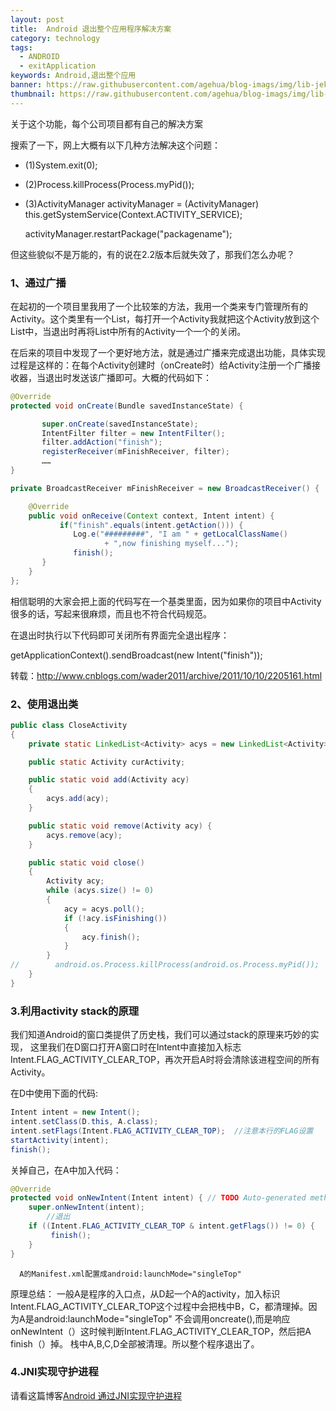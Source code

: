 ```yaml
---
layout: post
title:  Android 退出整个应用程序解决方案
category: technology
tags:
  - ANDROID
  - exitApplication
keywords: Android,退出整个应用
banner: https://raw.githubusercontent.com/agehua/blog-imags/img/lib-jekyll/Enclosed%20Field%20with%20Ploughman.jpg
thumbnail: https://raw.githubusercontent.com/agehua/blog-imags/img/lib-jekyll/Enclosed%20Field%20with%20Ploughman.jpg
---
```



关于这个功能，每个公司项目都有自己的解决方案

搜索了一下，网上大概有以下几种方法解决这个问题：

- (1)System.exit(0);

- (2)Process.killProcess(Process.myPid());

- (3)ActivityManager activityManager = (ActivityManager) this.getSystemService(Context.ACTIVITY_SERVICE);

    activityManager.restartPackage("packagename");


但这些貌似不是万能的，有的说在2.2版本后就失效了，那我们怎么办呢？

<!--more-->

### 1、通过广播

在起初的一个项目里我用了一个比较笨的方法，我用一个类来专门管理所有的Activity。这个类里有一个List，每打开一个Activity我就把这个Activity放到这个List中，当退出时再将List中所有的Activity一个一个的关闭。

在后来的项目中发现了一个更好地方法，就是通过广播来完成退出功能，具体实现过程是这样的：在每个Activity创建时（onCreate时）给Activity注册一个广播接收器，当退出时发送该广播即可。大概的代码如下：

~~~ Java
@Override
protected void onCreate(Bundle savedInstanceState) {

       super.onCreate(savedInstanceState);
       IntentFilter filter = new IntentFilter();
       filter.addAction("finish");
       registerReceiver(mFinishReceiver, filter);
       ……
}

private BroadcastReceiver mFinishReceiver = new BroadcastReceiver() {

    @Override
    public void onReceive(Context context, Intent intent) {
           if("finish".equals(intent.getAction())) {
              Log.e("#########", "I am " + getLocalClassName()
                     + ",now finishing myself...");
              finish();
       }
    }
};
~~~

相信聪明的大家会把上面的代码写在一个基类里面，因为如果你的项目中Activity很多的话，写起来很麻烦，而且也不符合代码规范。

在退出时执行以下代码即可关闭所有界面完全退出程序：

getApplicationContext().sendBroadcast(new Intent("finish"));

转载：http://www.cnblogs.com/wader2011/archive/2011/10/10/2205161.html

### 2、使用退出类

~~~ Java
public class CloseActivity
{
    private static LinkedList<Activity> acys = new LinkedList<Activity>();

    public static Activity curActivity;

    public static void add(Activity acy)
    {
        acys.add(acy);
    }

    public static void remove(Activity acy) {
        acys.remove(acy);
    }

    public static void close()
    {
        Activity acy;
        while (acys.size() != 0)
        {
            acy = acys.poll();
            if (!acy.isFinishing())
            {
                acy.finish();
            }
        }
//        android.os.Process.killProcess(android.os.Process.myPid());
    }
}
~~~

### 3.利用activity stack的原理
我们知道Android的窗口类提供了历史栈，我们可以通过stack的原理来巧妙的实现，
这里我们在D窗口打开A窗口时在Intent中直接加入标志Intent.FLAG_ACTIVITY_CLEAR_TOP，再次开启A时将会清除该进程空间的所有Activity。

在D中使用下面的代码:

~~~ Java
Intent intent = new Intent();
intent.setClass(D.this, A.class);
intent.setFlags(Intent.FLAG_ACTIVITY_CLEAR_TOP);  //注意本行的FLAG设置
startActivity(intent);
finish();
~~~

关掉自己，在A中加入代码：

~~~ Java
@Override
protected void onNewIntent(Intent intent) { // TODO Auto-generated method stub
    super.onNewIntent(intent);
        //退出
    if ((Intent.FLAG_ACTIVITY_CLEAR_TOP & intent.getFlags()) != 0) {
         finish();
    }
}
~~~

      A的Manifest.xml配置成android:launchMode="singleTop"

原理总结： 一般A是程序的入口点，从D起一个A的activity，加入标识Intent.FLAG_ACTIVITY_CLEAR_TOP这个过程中会把栈中B，C，都清理掉。因为A是android:launchMode="singleTop" 不会调用oncreate(),而是响应onNewIntent（）这时候判断Intent.FLAG_ACTIVITY_CLEAR_TOP，然后把A finish（）掉。 栈中A,B,C,D全部被清理。所以整个程序退出了。


### 4.JNI实现守护进程
请看这篇博客[Android 通过JNI实现守护进程](http://blog.csdn.net/yyh352091626/article/details/50542554)
